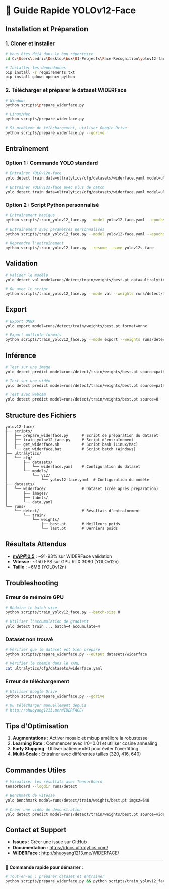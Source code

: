 # 🚀 Guide Rapide YOLOv12-Face

## Installation et Préparation

### 1. Cloner et installer
```bash
# Vous êtes déjà dans le bon répertoire
cd C:\Users\cedric\Desktop\box\01-Projects\Face-Recognition\yolov12-face

# Installer les dépendances
pip install -r requirements.txt
pip install gdown opencv-python
```

### 2. Télécharger et préparer le dataset WIDERFace
```bash
# Windows
python scripts\prepare_widerface.py

# Linux/Mac
python scripts/prepare_widerface.py

# Si problème de téléchargement, utiliser Google Drive
python scripts/prepare_widerface.py --gdrive
```

## Entraînement

### Option 1 : Commande YOLO standard
```bash
# Entraîner YOLOv12n-face
yolo detect train data=ultralytics/cfg/datasets/widerface.yaml model=ultralytics/cfg/models/v12/yolov12-face.yaml epochs=100 imgsz=640

# Entraîner YOLOv12s-face avec plus de batch
yolo detect train data=ultralytics/cfg/datasets/widerface.yaml model=ultralytics/cfg/models/v12/yolov12-face.yaml epochs=100 imgsz=640 batch=32 name=yolov12s-face
```

### Option 2 : Script Python personnalisé
```bash
# Entraînement basique
python scripts/train_yolov12_face.py --model yolov12-face.yaml --epochs 100

# Entraînement avec paramètres personnalisés
python scripts/train_yolov12_face.py --model yolov12-face.yaml --epochs 300 --batch-size 16 --img-size 640 --patience 50

# Reprendre l'entraînement
python scripts/train_yolov12_face.py --resume --name yolov12s-face
```

## Validation

```bash
# Valider le modèle
yolo detect val model=runs/detect/train/weights/best.pt data=ultralytics/cfg/datasets/widerface.yaml

# Ou avec le script
python scripts/train_yolov12_face.py --mode val --weights runs/detect/train/weights/best.pt
```

## Export

```bash
# Export ONNX
yolo export model=runs/detect/train/weights/best.pt format=onnx

# Export multiple formats
python scripts/train_yolov12_face.py --mode export --weights runs/detect/train/weights/best.pt --formats onnx torchscript tflite
```

## Inférence

```bash
# Test sur une image
yolo detect predict model=runs/detect/train/weights/best.pt source=path/to/image.jpg

# Test sur une vidéo
yolo detect predict model=runs/detect/train/weights/best.pt source=path/to/video.mp4

# Test avec webcam
yolo detect predict model=runs/detect/train/weights/best.pt source=0
```

## Structure des Fichiers

```
yolov12-face/
├── scripts/
│   ├── prepare_widerface.py      # Script de préparation du dataset
│   ├── train_yolov12_face.py     # Script d'entraînement
│   ├── get_widerface.sh          # Script bash (Linux/Mac)
│   └── get_widerface.bat         # Script batch (Windows)
├── ultralytics/
│   └── cfg/
│       ├── datasets/
│       │   └── widerface.yaml    # Configuration du dataset
│       └── models/
│           └── v12/
│               └── yolov12-face.yaml  # Configuration du modèle
├── datasets/
│   └── widerface/                # Dataset (créé après préparation)
│       ├── images/
│       ├── labels/
│       └── data.yaml
└── runs/
    └── detect/                   # Résultats d'entraînement
        └── train/
            └── weights/
                ├── best.pt       # Meilleurs poids
                └── last.pt       # Derniers poids
```

## Résultats Attendus

- **mAP@0.5** : ~91-93% sur WIDERFace validation
- **Vitesse** : ~150 FPS sur GPU RTX 3080 (YOLOv12n)
- **Taille** : ~6MB (YOLOv12n)

## Troubleshooting

### Erreur de mémoire GPU
```bash
# Réduire le batch size
python scripts/train_yolov12_face.py --batch-size 8

# Utiliser l'accumulation de gradient
yolo detect train ... batch=4 accumulate=4
```

### Dataset non trouvé
```bash
# Vérifier que le dataset est bien préparé
python scripts/prepare_widerface.py --output datasets/widerface

# Vérifier le chemin dans le YAML
cat ultralytics/cfg/datasets/widerface.yaml
```

### Erreur de téléchargement
```bash
# Utiliser Google Drive
python scripts/prepare_widerface.py --gdrive

# Ou télécharger manuellement depuis
# http://shuoyang1213.me/WIDERFACE/
```

## Tips d'Optimisation

1. **Augmentations** : Activer mosaic et mixup améliore la robustesse
2. **Learning Rate** : Commencer avec lr0=0.01 et utiliser cosine annealing
3. **Early Stopping** : Utiliser patience=50 pour éviter l'overfitting
4. **Multi-Scale** : Entraîner avec différentes tailles (320, 416, 640)

## Commandes Utiles

```bash
# Visualiser les résultats avec TensorBoard
tensorboard --logdir runs/detect

# Benchmark de vitesse
yolo benchmark model=runs/detect/train/weights/best.pt imgsz=640

# Créer une vidéo de démonstration
yolo detect predict model=runs/detect/train/weights/best.pt source=video.mp4 save=True
```

## Contact et Support

- **Issues** : Créer une issue sur GitHub
- **Documentation** : https://docs.ultralytics.com/
- **WIDERFace** : http://shuoyang1213.me/WIDERFACE/

---

🎯 **Commande rapide pour démarrer** :
```bash
# Tout-en-un : préparer dataset et entraîner
python scripts/prepare_widerface.py && python scripts/train_yolov12_face.py --epochs 100
```
